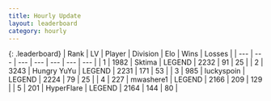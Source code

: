 ```yaml
---
title: Hourly Update
layout: leaderboard
category: hourly
---
```


{: .leaderboard}
| Rank | LV | Player | Division | Elo | Wins | Losses |
| --- | --- | --- | --- | --- | --- | --- |
| <span data-change="0">1</span> | 1982 | <span title="ID: 353063">Sktima</span> | LEGEND | <span data-change="0">2232</span> | <span data-change="0">91</span> | <span data-change="0">25</span> |
| <span data-change="0">2</span> | 3243 | <span title="ID: 164871">Hungry YuYu</span> | LEGEND | <span data-change="0">2231</span> | <span data-change="0">171</span> | <span data-change="0">53</span> |
| <span data-change="0">3</span> | 985 | <span title="ID: 512212">luckyspoin</span> | LEGEND | <span data-change="0">2224</span> | <span data-change="0">79</span> | <span data-change="0">25</span> |
| <span data-change="0">4</span> | 227 | <span title="ID: 725963">mwashere1</span> | LEGEND | <span data-change="0">2166</span> | <span data-change="0">209</span> | <span data-change="0">129</span> |
| <span data-change="0">5</span> | 201 | <span title="ID: 415958">HyperFlare</span> | LEGEND | <span data-change="0">2164</span> | <span data-change="0">144</span> | <span data-change="0">80</span> |